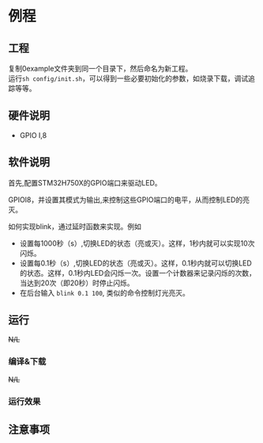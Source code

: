 # 例程

## 工程
复制0example文件夹到同一个目录下，然后命名为新工程。  
运行`sh config/init.sh`，可以得到一些必要初始化的参数，如烧录下载，调试追踪等等。


## 硬件说明

- GPIO I,8

## 软件说明

首先,配置STM32H750X的GPIO端口来驱动LED。

GPIOI8，并设置其模式为输出,来控制这些GPIO端口的电平，从而控制LED的亮灭。

如何实现blink，通过延时函数来实现。例如
- 设置每1000秒（s）,切换LED的状态（亮或灭）。这样，1秒内就可以实现10次闪烁。
- 设置每0.1秒（s）,切换LED的状态（亮或灭）。这样，0.1秒内就可以切换LED的状态。这样，0.1秒内LED会闪烁一次。设置一个计数器来记录闪烁的次数，当达到20次（即20秒）时停止闪烁。
- 在后台输入 `blink 0.1 100`, 类似的命令控制灯光亮灭。

## 运行
~~N/L~~

### 编译&下载
~~N/L~~

### 运行效果



## 注意事项


